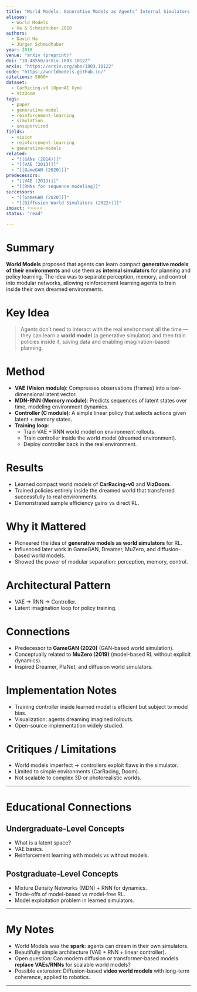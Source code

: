 ```yaml
---
title: "World Models: Generative Models as Agents’ Internal Simulators (2018)"
aliases:
  - World Models
  - Ha & Schmidhuber 2018
authors:
  - David Ha
  - Jürgen Schmidhuber
year: 2018
venue: "arXiv (preprint)"
doi: "10.48550/arXiv.1803.10122"
arxiv: "https://arxiv.org/abs/1803.10122"
code: "https://worldmodels.github.io/"
citations: 5000+
dataset:
  - CarRacing-v0 (OpenAI Gym)
  - VizDoom
tags:
  - paper
  - generative-model
  - reinforcement-learning
  - simulation
  - unsupervised
fields:
  - vision
  - reinforcement-learning
  - generative-models
related:
  - "[[GANs (2014)]]"
  - "[[VAE (2013)]]"
  - "[[GameGAN (2020)]]"
predecessors:
  - "[[VAE (2013)]]"
  - "[[RNNs for sequence modeling]]"
successors:
  - "[[GameGAN (2020)]]"
  - "[[Diffusion World Simulators (2022+)]]"
impact: ⭐⭐⭐⭐⭐
status: "read"

---
```


# Summary
**World Models** proposed that agents can learn compact **generative models of their environments** and use them as **internal simulators** for planning and policy learning. The idea was to separate perception, memory, and control into modular networks, allowing reinforcement learning agents to train inside their own dreamed environments.

# Key Idea
> Agents don’t need to interact with the real environment all the time — they can learn a **world model** (a generative simulator) and then train policies inside it, saving data and enabling imagination-based planning.

# Method
- **VAE (Vision module)**: Compresses observations (frames) into a low-dimensional latent vector.  
- **MDN-RNN (Memory module)**: Predicts sequences of latent states over time, modeling environment dynamics.  
- **Controller (C module)**: A simple linear policy that selects actions given latent + memory states.  
- **Training loop**:  
  - Train VAE + RNN world model on environment rollouts.  
  - Train controller inside the world model (dreamed environment).  
  - Deploy controller back in the real environment.  

# Results
- Learned compact world models of **CarRacing-v0** and **VizDoom**.  
- Trained policies entirely inside the dreamed world that transferred successfully to real environments.  
- Demonstrated sample efficiency gains vs direct RL.  

# Why it Mattered
- Pioneered the idea of **generative models as world simulators** for RL.  
- Influenced later work in GameGAN, Dreamer, MuZero, and diffusion-based world models.  
- Showed the power of modular separation: perception, memory, control.  

# Architectural Pattern
- VAE → RNN → Controller.  
- Latent imagination loop for policy training.  

# Connections
- Predecessor to **GameGAN (2020)** (GAN-based world simulation).  
- Conceptually related to **MuZero (2019)** (model-based RL without explicit dynamics).  
- Inspired Dreamer, PlaNet, and diffusion world simulators.  

# Implementation Notes
- Training controller inside learned model is efficient but subject to model bias.  
- Visualization: agents dreaming imagined rollouts.  
- Open-source implementation widely studied.  

# Critiques / Limitations
- World models imperfect → controllers exploit flaws in the simulator.  
- Limited to simple environments (CarRacing, Doom).  
- Not scalable to complex 3D or photorealistic worlds.  

---

# Educational Connections

## Undergraduate-Level Concepts
- What is a latent space?  
- VAE basics.  
- Reinforcement learning with models vs without models.  

## Postgraduate-Level Concepts
- Mixture Density Networks (MDN) + RNN for dynamics.  
- Trade-offs of model-based vs model-free RL.  
- Model exploitation problem in learned simulators.  

---

# My Notes
- World Models was the **spark**: agents can dream in their own simulators.  
- Beautifully simple architecture (VAE + RNN + linear controller).  
- Open question: Can modern diffusion or transformer-based models **replace VAEs/RNNs** for scalable world models?  
- Possible extension: Diffusion-based **video world models** with long-term coherence, applied to robotics.  

---
